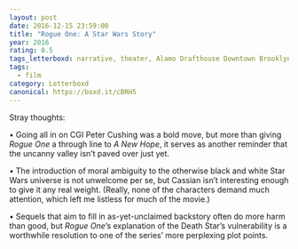 ```yaml
---
layout: post 
date: 2016-12-15 23:59:00
title: "Rogue One: A Star Wars Story"
year: 2016
rating: 0.5
tags_letterboxd: narrative, theater, Alamo Drafthouse Downtown Brooklyn, NYC
tags:
  - film
category: Letterboxd
canonical: https://boxd.it/cBRH5
---
```


Stray thoughts:

• Going all in on CGI Peter Cushing was a bold move, but more than giving <cite>Rogue One</cite> a through line to <cite>A New Hope</cite>, it serves as another reminder that the uncanny valley isn’t paved over just yet.

• The introduction of moral ambiguity to the otherwise black and white Star Wars universe is not unwelcome per se, but Cassian isn’t interesting enough to give it any real weight. (Really, none of the characters demand much attention, which left me listless for much of the movie.)

• Sequels that aim to fill in as-yet-unclaimed backstory often do more harm than good, but <cite>Rogue One</cite>’s explanation of the Death Star’s vulnerability is a worthwhile resolution to one of the series’ more perplexing plot points.